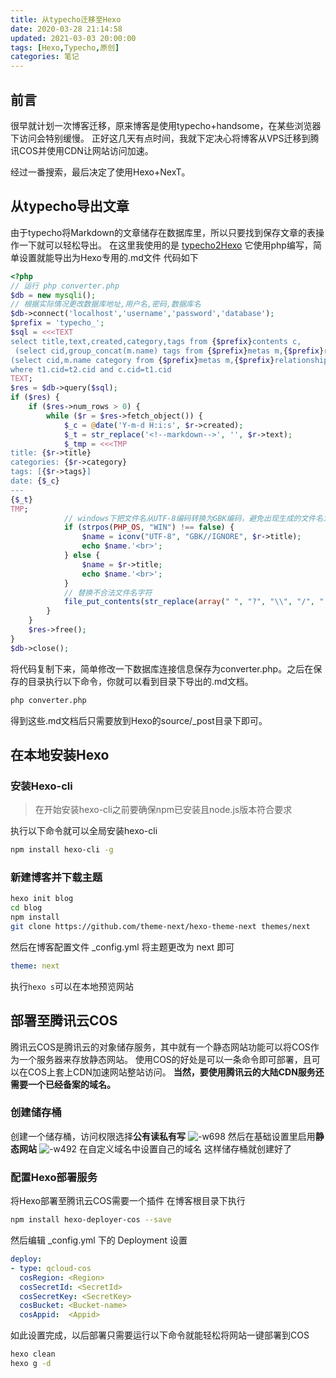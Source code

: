 ```yaml
---
title: 从typecho迁移至Hexo
date: 2020-03-28 21:14:58
updated: 2021-03-03 20:00:00
tags: [Hexo,Typecho,原创]
categories: 笔记
---
```

## 前言
很早就计划一次博客迁移，原来博客是使用typecho+handsome，在某些浏览器下访问会特别缓慢。
正好这几天有点时间，我就下定决心将博客从VPS迁移到腾讯COS并使用CDN让网站访问加速。
<!--more-->
经过一番搜索，最后决定了使用Hexo+NexT。
## 从typecho导出文章
由于typecho将Markdown的文章储存在数据库里，所以只要找到保存文章的表操作一下就可以轻松导出。
在这里我使用的是 [typecho2Hexo](https://github.com/NewbMiao/typecho2Hexo) 
它使用php编写，简单设置就能导出为Hexo专用的.md文件
代码如下
```php
<?php
// 运行 php converter.php
$db = new mysqli();
// 根据实际情况更改数据库地址,用户名,密码,数据库名
$db->connect('localhost','username','password','database');
$prefix = 'typecho_';
$sql = <<<TEXT
select title,text,created,category,tags from {$prefix}contents c,
 (select cid,group_concat(m.name) tags from {$prefix}metas m,{$prefix}relationships r where m.mid=r.mid and m.type='tag' group by cid ) t1,
(select cid,m.name category from {$prefix}metas m,{$prefix}relationships r where m.mid=r.mid and m.type='category') t2
where t1.cid=t2.cid and c.cid=t1.cid
TEXT;
$res = $db->query($sql);
if ($res) {
    if ($res->num_rows > 0) {
        while ($r = $res->fetch_object()) {
            $_c = @date('Y-m-d H:i:s', $r->created);
            $_t = str_replace('<!--markdown-->', '', $r->text);
            $_tmp = <<<TMP
title: {$r->title}
categories: {$r->category}
tags: [{$r->tags}]
date: {$_c}
---
{$_t}
TMP;
            // windows下把文件名从UTF-8编码转换为GBK编码，避免出现生成的文件名为乱码的情况
            if (strpos(PHP_OS, "WIN") !== false) {
                $name = iconv("UTF-8", "GBK//IGNORE", $r->title);
                echo $name.'<br>';
            } else {
                $name = $r->title;
				echo $name.'<br>';
            }
            // 替换不合法文件名字符
            file_put_contents(str_replace(array(" ", "?", "\\", "/", ":", "|", "*"), '-', $name) . ".md", $_tmp);
        }
    }
    $res->free();
}
$db->close();
```
将代码复制下来，简单修改一下数据库连接信息保存为converter.php。之后在保存的目录执行以下命令，你就可以看到目录下导出的.md文档。
```sh
php converter.php
```
得到这些.md文档后只需要放到Hexo的source/_post目录下即可。

## 在本地安装Hexo
### 安装Hexo-cli
>在开始安装hexo-cli之前要确保npm已安装且node.js版本符合要求

执行以下命令就可以全局安装hexo-cli
```sh
npm install hexo-cli -g
```
### 新建博客并下载主题
```sh
hexo init blog
cd blog
npm install
git clone https://github.com/theme-next/hexo-theme-next themes/next
```
然后在博客配置文件 _config.yml 将主题更改为 next 即可
```yaml
theme: next
```
执行```hexo s```可以在本地预览网站
## 部署至腾讯云COS
腾讯云COS是腾讯云的对象储存服务，其中就有一个静态网站功能可以将COS作为一个服务器来存放静态网站。
使用COS的好处是可以一条命令即可部署，且可以在COS上套上CDN加速网站整站访问。
**当然，要使用腾讯云的大陆CDN服务还需要一个已经备案的域名。**
### 创建储存桶
创建一个储存桶，访问权限选择**公有读私有写**
![-w698](https://cdn.gamesme.cn/2020/03/28/15854034045381.jpg)
然后在基础设置里启用**静态网站**
![-w492](https://cdn.gamesme.cn/2020/03/28/15854035485319.jpg)
在自定义域名中设置自己的域名
这样储存桶就创建好了
### 配置Hexo部署服务
将Hexo部署至腾讯云COS需要一个插件
在博客根目录下执行
```sh
npm install hexo-deployer-cos --save
```
然后编辑 _config.yml 下的 Deployment 设置
```yaml
deploy:
- type: qcloud-cos
  cosRegion: <Region>
  cosSecretId: <SecretId>
  cosSecretKey: <SecretKey>
  cosBucket: <Bucket-name>
  cosAppid:  <Appid>
```
如此设置完成，以后部署只需要运行以下命令就能轻松将网站一键部署到COS
```sh
hexo clean
hexo g -d
```


